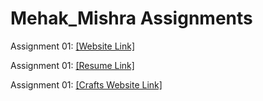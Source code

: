 # Mehak_Mishra Assignments
Assignment 01: [[Website Link]](https://nift-web-design.github.io/mehak_mishra/Assigment_1/)

Assignment 01: [[Resume Link]](https://nift-web-design.github.io/mehak_mishra/Assigment_2/)

Assignment 01: [[Crafts Website Link]](https://nift-web-design.github.io/mehak_mishra/Assigment_3/)
